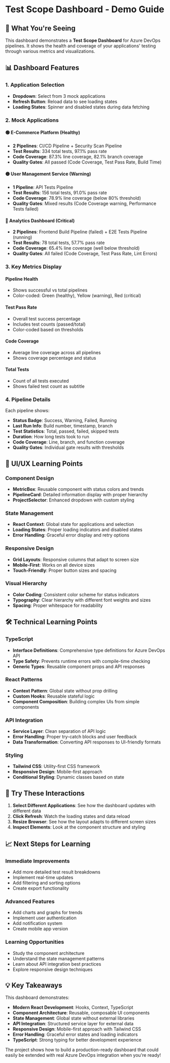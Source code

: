 # Test Scope Dashboard - Demo Guide

## 🎯 What You're Seeing

This dashboard demonstrates a **Test Scope Dashboard** for Azure DevOps pipelines. It shows the health and coverage of your applications' testing through various metrics and visualizations.

## 📊 Dashboard Features

### 1. **Application Selection**
- **Dropdown**: Select from 3 mock applications
- **Refresh Button**: Reload data to see loading states
- **Loading States**: Spinner and disabled states during data fetching

### 2. **Mock Applications**

#### 🟢 **E-Commerce Platform** (Healthy)
- **2 Pipelines**: CI/CD Pipeline + Security Scan Pipeline
- **Test Results**: 334 total tests, 97.1% pass rate
- **Code Coverage**: 87.3% line coverage, 82.1% branch coverage
- **Quality Gates**: All passed (Code Coverage, Test Pass Rate, Build Time)

#### 🟡 **User Management Service** (Warning)
- **1 Pipeline**: API Tests Pipeline
- **Test Results**: 156 total tests, 91.0% pass rate
- **Code Coverage**: 78.9% line coverage (below 80% threshold)
- **Quality Gates**: Mixed results (Code Coverage warning, Performance Tests failed)

#### 🔴 **Analytics Dashboard** (Critical)
- **2 Pipelines**: Frontend Build Pipeline (failed) + E2E Tests Pipeline (running)
- **Test Results**: 78 total tests, 57.7% pass rate
- **Code Coverage**: 65.4% line coverage (well below threshold)
- **Quality Gates**: All failed (Code Coverage, Test Pass Rate, Lint Errors)

### 3. **Key Metrics Display**

#### **Pipeline Health**
- Shows successful vs total pipelines
- Color-coded: Green (healthy), Yellow (warning), Red (critical)

#### **Test Pass Rate**
- Overall test success percentage
- Includes test counts (passed/total)
- Color-coded based on thresholds

#### **Code Coverage**
- Average line coverage across all pipelines
- Shows coverage percentage and status

#### **Total Tests**
- Count of all tests executed
- Shows failed test count as subtitle

### 4. **Pipeline Details**

Each pipeline shows:
- **Status Badge**: Success, Warning, Failed, Running
- **Last Run Info**: Build number, timestamp, branch
- **Test Statistics**: Total, passed, failed, skipped tests
- **Duration**: How long tests took to run
- **Code Coverage**: Line, branch, and function coverage
- **Quality Gates**: Individual gate results with thresholds

## 🎨 UI/UX Learning Points

### **Component Design**
- **MetricBox**: Reusable component with status colors and trends
- **PipelineCard**: Detailed information display with proper hierarchy
- **ProjectSelector**: Enhanced dropdown with custom styling

### **State Management**
- **React Context**: Global state for applications and selection
- **Loading States**: Proper loading indicators and disabled states
- **Error Handling**: Graceful error display and retry options

### **Responsive Design**
- **Grid Layouts**: Responsive columns that adapt to screen size
- **Mobile-First**: Works on all device sizes
- **Touch-Friendly**: Proper button sizes and spacing

### **Visual Hierarchy**
- **Color Coding**: Consistent color scheme for status indicators
- **Typography**: Clear hierarchy with different font weights and sizes
- **Spacing**: Proper whitespace for readability

## 🛠️ Technical Learning Points

### **TypeScript**
- **Interface Definitions**: Comprehensive type definitions for Azure DevOps API
- **Type Safety**: Prevents runtime errors with compile-time checking
- **Generic Types**: Reusable component props and API responses

### **React Patterns**
- **Context Pattern**: Global state without prop drilling
- **Custom Hooks**: Reusable stateful logic
- **Component Composition**: Building complex UIs from simple components

### **API Integration**
- **Service Layer**: Clean separation of API logic
- **Error Handling**: Proper try-catch blocks and user feedback
- **Data Transformation**: Converting API responses to UI-friendly formats

### **Styling**
- **Tailwind CSS**: Utility-first CSS framework
- **Responsive Design**: Mobile-first approach
- **Conditional Styling**: Dynamic classes based on state

## 🚀 Try These Interactions

1. **Select Different Applications**: See how the dashboard updates with different data
2. **Click Refresh**: Watch the loading states and data reload
3. **Resize Browser**: See how the layout adapts to different screen sizes
4. **Inspect Elements**: Look at the component structure and styling

## 📈 Next Steps for Learning

### **Immediate Improvements**
- Add more detailed test result breakdowns
- Implement real-time updates
- Add filtering and sorting options
- Create export functionality

### **Advanced Features**
- Add charts and graphs for trends
- Implement user authentication
- Add notification system
- Create mobile app version

### **Learning Opportunities**
- Study the component architecture
- Understand the state management patterns
- Learn about API integration best practices
- Explore responsive design techniques

## 💡 Key Takeaways

This dashboard demonstrates:
- **Modern React Development**: Hooks, Context, TypeScript
- **Component Architecture**: Reusable, composable UI components
- **State Management**: Global state without external libraries
- **API Integration**: Structured service layer for external data
- **Responsive Design**: Mobile-first approach with Tailwind CSS
- **Error Handling**: Graceful error states and loading indicators
- **TypeScript**: Strong typing for better development experience

The project shows how to build a production-ready dashboard that could easily be extended with real Azure DevOps integration when you're ready!
